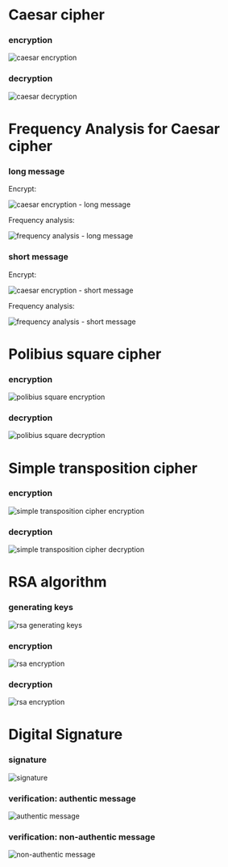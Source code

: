 # Caesar cipher
### encryption
![caesar encryption](https://i.ibb.co/MVhFD9d/image.png)
### decryption
![caesar decryption](https://i.ibb.co/wQhYQF5/image.png)
# Frequency Analysis for Caesar cipher
### long message
Encrypt:

![caesar encryption - long message](https://i.ibb.co/HpSKPv7/caesar-long-message.png)

Frequency analysis:

![frequency analysis - long message](https://i.ibb.co/xD76B8G/frequency-analysis-long-message.png)
### short message
Encrypt:

![caesar encryption - short message](https://i.ibb.co/B61mkTZ/caesar-short-message.png)

Frequency analysis:

![frequency analysis - short message](http://i.piccy.info/i9/761041b41ca03a3fbff75bb2af79573e/1587081789/37396/1373347/frequency_analysis_short_message.png)
# Polibius square cipher
### encryption
![polibius square encryption](https://i.ibb.co/2nByZ89/image.png)
### decryption
![polibius square decryption](https://i.ibb.co/Pt0VVkS/image.png)
# Simple transposition cipher
### encryption
![simple transposition cipher encryption](https://i.ibb.co/54JVLN7/simple-transposition-cipher-ecnrypt.png)
### decryption
![simple transposition cipher decryption](https://i.ibb.co/mDNjRHd/simple-transposition-cipher-decrypt.png)
# RSA algorithm
### generating keys
![rsa generating keys](http://i.piccy.info/i9/bff1df5365ec67c5f5859c002be13b92/1587081859/18946/1373347/rsa_generating_keys.png)
### encryption
![rsa encryption](https://i.ibb.co/5xYgJLc/rsa-encrypt.png)
### decryption
![rsa encryption](https://i.ibb.co/RpKzj40/rsa-decrypt.png)
# Digital Signature
### signature
![signature](https://i.ibb.co/p2t2wTz/signature.png)
### verification: authentic message
![authentic message](https://i.ibb.co/Hd90sfD/authentic.png)
### verification: non-authentic message
![non-authentic message](http://i.piccy.info/i9/6368a10e9bf7618a2a515d6493692418/1587081902/18003/1373347/non_authentic.png)
